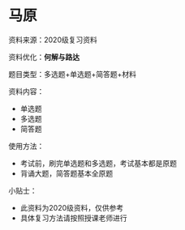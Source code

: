 # 马原

资料来源：2020级复习资料

资料优化：**何解与路达**

题目类型：多选题+单选题+简答题+材料

资料内容：

- 单选题
- 多选题
- 简答题

使用方法：

- 考试前，刷完单选题和多选题，考试基本都是原题
- 背诵大题，简答题基本全原题

小贴士：

- 此资料为2020级资料，仅供参考
- 具体复习方法请按照授课老师进行

